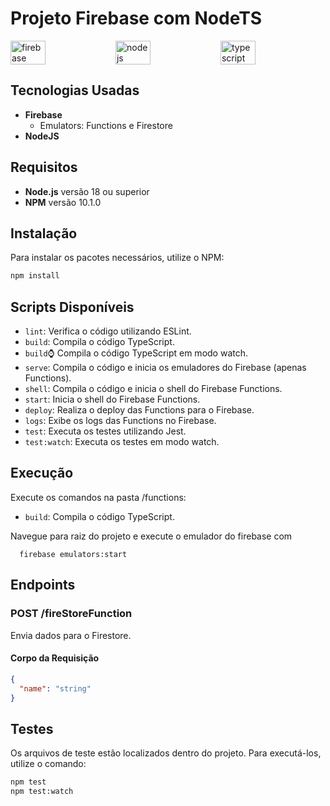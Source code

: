 # Projeto Firebase com NodeTS

<div style="display: flex; flex-direciton: row">
  <img style="width: 33.33%" aling="center" alt="firebase" src="https://jafapps.com.br/wp-content/uploads/2019/01/jafapps_.png"/>
  <img style="width: 33.33%"  aling="center" alt="nodejs" src="https://miro.medium.com/v2/resize:fit:900/1*TY9uBBO9leUbRtlXmQBiug.png"/>
  <img style="width: 33.33%"  aling="center" alt="typescript" src="https://www.svgrepo.com/show/374144/typescript.svg"/>
</div>

## Tecnologias Usadas

- **Firebase**
  - Emulators: Functions e Firestore
- **NodeJS**

## Requisitos

- **Node.js** versão 18 ou superior
- **NPM** versão 10.1.0

## Instalação

Para instalar os pacotes necessários, utilize o NPM:

```bash
npm install
```

## Scripts Disponíveis

- `lint`: Verifica o código utilizando ESLint.
- `build`: Compila o código TypeScript.
- `build`:watch: Compila o código TypeScript em modo watch.
- `serve`: Compila o código e inicia os emuladores do Firebase (apenas Functions).
- `shell`: Compila o código e inicia o shell do Firebase Functions.
- `start`: Inicia o shell do Firebase Functions.
- `deploy`: Realiza o deploy das Functions para o Firebase.
- `logs`: Exibe os logs das Functions no Firebase.
- `test`: Executa os testes utilizando Jest.
- `test:watch`: Executa os testes em modo watch.

## Execução

Execute os comandos na pasta /functions:

- `build`: Compila o código TypeScript.

Navegue para raiz do projeto e execute o emulador do firebase com

```shell
  firebase emulators:start
```

## Endpoints

### POST /fireStoreFunction

Envia dados para o Firestore.

#### Corpo da Requisição

```json
{
  "name": "string"
}
```

## Testes

Os arquivos de teste estão localizados dentro do projeto. Para executá-los, utilize o comando:

```bash
npm test
npm test:watch
```
